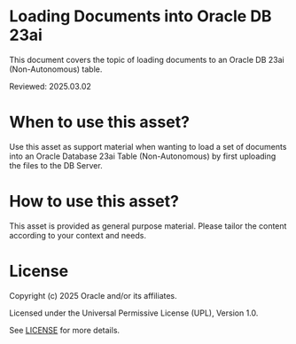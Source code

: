 # Loading Documents into Oracle DB 23ai
 
This document covers the topic of loading documents to an Oracle DB 23ai (Non-Autonomous) table.

Reviewed: 2025.03.02
 

# When to use this asset?

Use this asset as support material when wanting to load a set of documents into an Oracle Database 23ai Table (Non-Autonomous) by first uploading the files to the DB Server.


# How to use this asset?

This asset is provided as general purpose material. Please tailor the content according to your context and needs.


# License
 
Copyright (c) 2025 Oracle and/or its affiliates.
 
Licensed under the Universal Permissive License (UPL), Version 1.0.
 
See [LICENSE](https://github.com/oracle-devrel/technology-engineering/blob/main/LICENSE) for more details.
